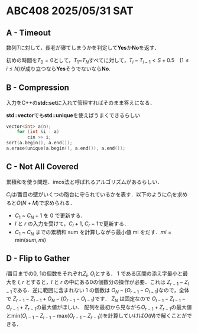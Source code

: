 # ABC408 2025/05/31 SAT

## A - Timeout

数列$`T`$に対して，長老が寝てしまうかを判定して**Yes**か**No**を返す．

初めの時間を$`T_0 = 0`$として，$`T_1`$~$`T_N`$すべてに対して，$`T_i-T_{i-1} < S+0.5 `$　($`1 \leq i \leq N`$)が成り立つなら**Yes**そうでないなら**No**.

## B -  Compression

入力をC++の**std::set**に入れて管理すればそのまま答えになる．

**std::vector**でも**std::unique**を使えばうまくできるらしい

```cpp
vector<int> a(n);
    for (int &i : a)
        cin >> i;
sort(a.begin(), a.end());
a.erase(unique(a.begin(), a.end()), a.end());
````

## C - Not All Covered

累積和を使う問題．imos法と呼ばれるアルゴリズムがあるらしい．

$`C_i`$は$i$番目の壁がいくつの砲台に守られているかを表す．以下のように$`C_i`$を求めると$`O(N+M)`$で求められる．

- $`C_1`$ ~ $`C_N+1`$ を $0$ で更新する.
- $l$ と $r$ の入力を受けて，$C_l+1$, $C_r-1$で更新する．
- $`C_1`$ ~ $`C_N`$ までの累積和 sum を計算しながら最小値 mi をだす．$`mi = \text{min}(sum, mi)`$

## D - Flip to Gather

$i$番目までの$0$, $1$の個数をそれぞれ$`Z_i`$, $`O_i`$とする．
$1$ である区間の添え字最小と最大を  $l$, $r$ とすると，$l$ と $r$ の中にある$0$の個数分の操作が必要．これは $`Z_{r-1}-Z_{l-1}`$である．逆に範囲に含まれない $1$ の個数は $`O_N-(O_{r-1}-O_{l-1})`$なので，全体で $`Z_{r-1}-Z_{l-1}+O_N-(O_{r-1}-O_{l-1})`$です．
$Z_N$ は固定なので $`O_{l-1}-Z_{l-1}-O_{r-1}+Z_{r-1}`$の最大値がほしい．
配列を最初から見ながら$`O_{r-1}+Z_{r-1}`$の最大値と$`\text{min}(O_{l-1}-Z_{l-1}-\text{max}(O_{r-1}-Z_{r-1}))`$を計算していけば$O(N)$で解くことができる．
